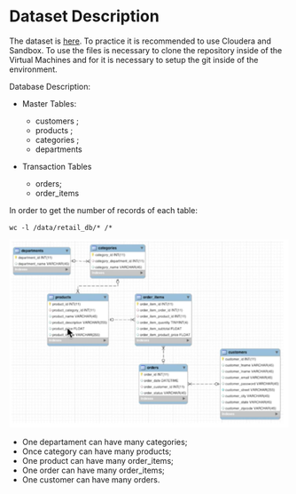 # Dataset Description
The dataset is [here](https://github.com/dgadiraju/data).
To practice it is recommended to use Cloudera and Sandbox.
To use the files is necessary to clone the repository inside of the Virtual Machines
and for it is necessary to setup the git inside of the environment.

Database Description:

- Master Tables:
  - customers ;
  - products ;
  - categories ;
  - departments

- Transaction Tables
  - orders;
  - order_items

In order to get the number of records of each table:

    wc -l /data/retail_db/* /*

![Screenshot](data_details.png)

- One departament can have many categories;
- Once category can have many products;
- One product can have many order_items;
- One order can have many order_items;
- One customer can have many orders.
